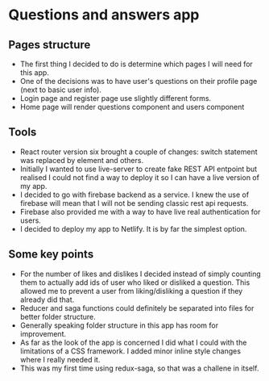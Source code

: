 # Questions and answers app

## Pages structure
- The first thing I decided to do is determine which pages I will need for this app.
- One of the decisions was to have user's questions on their profile page (next to basic user info).
- Login page and register page use slightly different forms.
- Home page will render questions component and users component

## Tools
- React router version six brought a couple of changes: switch statement was replaced by <Routes> element and others.
- Initially I wanted to use live-server to create fake REST API entpoint but realised I could not find a way to deploy it so I can have a live version of my app.
- I decided to go with firebase backend as a service. I knew the use of firebase will mean that I will not be sending classic rest api requests.
- Firebase also provided me with a way to have live real authentication for users.
- I decided to deploy my app to Netlify. It is by far the simplest option.
  
## Some key points
- For the number of likes and dislikes I decided instead of simply counting them to actually add ids of user who liked or disliked a question. This allowed me to prevent a user from liking/disliking a question if they already did that.
- Reducer and saga functions could definitely be separated into files for better folder structure.
- Generally speaking folder structure in this app has room for improvement.
- As far as the look of the app is concerned I did what I could with the limitations of a CSS framework. I added minor inline style changes where I really needed it.
- This was my first time using redux-saga, so that was a challene in itself.
